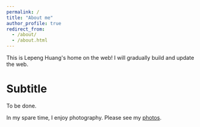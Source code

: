 ```yaml
---
permalink: /
title: "About me"
author_profile: true
redirect_from: 
  - /about/
  - /about.html
---
```


This is Lepeng Huang's home on the web! I will gradually build and update the web.

Subtitle
======
To be done.

In my spare time, I enjoy photography. Please see my [photos](https://hlpgallery.mysxl.cn/).

